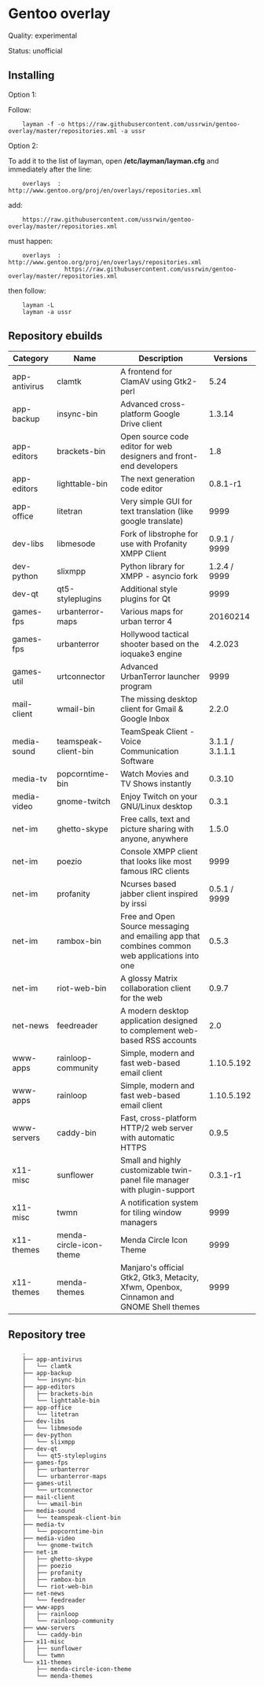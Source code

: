 Gentoo overlay
==================
Quality: experimental

Status: unofficial

Installing
---------
Option 1:

Follow:

        layman -f -o https://raw.githubusercontent.com/ussrwin/gentoo-overlay/master/repositories.xml -a ussr


Option 2:

To add it to the list of layman, open **/etc/layman/layman.cfg** and immediately after the line:

        overlays  : http://www.gentoo.org/proj/en/overlays/repositories.xml

add:

        https://raw.githubusercontent.com/ussrwin/gentoo-overlay/master/repositories.xml

must happen:

        overlays  : http://www.gentoo.org/proj/en/overlays/repositories.xml
                    https://raw.githubusercontent.com/ussrwin/gentoo-overlay/master/repositories.xml

then follow:

        layman -L
        layman -a ussr

Repository ebuilds
---------

Category | Name | Description | Versions
--- | --- | --- | ---
app-antivirus | clamtk | A frontend for ClamAV using Gtk2-perl | 5.24
app-backup | insync-bin | Advanced cross-platform Google Drive client | 1.3.14
app-editors | brackets-bin | Open source code editor for web designers and front-end developers | 1.8
app-editors | lighttable-bin | The next generation code editor | 0.8.1-r1
app-office | litetran | Very simple GUI for text translation (like google translate) | 9999
dev-libs | libmesode | Fork of libstrophe for use with Profanity XMPP Client | 0.9.1 / 9999
dev-python | slixmpp | Python library for XMPP - asyncio fork | 1.2.4 / 9999
dev-qt | qt5-styleplugins | Additional style plugins for Qt | 9999
games-fps | urbanterror-maps | Various maps for urban terror 4 | 20160214
games-fps | urbanterror | Hollywood tactical shooter based on the ioquake3 engine | 4.2.023
games-util | urtconnector | Advanced UrbanTerror launcher program | 9999
mail-client | wmail-bin | The missing desktop client for Gmail & Google Inbox | 2.2.0
media-sound | teamspeak-client-bin | TeamSpeak Client - Voice Communication Software | 3.1.1 / 3.1.1.1
media-tv | popcorntime-bin | Watch Movies and TV Shows instantly | 0.3.10
media-video | gnome-twitch | Enjoy Twitch on your GNU/Linux desktop | 0.3.1
net-im | ghetto-skype | Free calls, text and picture sharing with anyone, anywhere | 1.5.0
net-im | poezio | Console XMPP client that looks like most famous IRC clients | 9999
net-im | profanity | Ncurses based jabber client inspired by irssi | 0.5.1 / 9999
net-im | rambox-bin | Free and Open Source messaging and emailing app that combines common web applications into one | 0.5.3
net-im | riot-web-bin | A glossy Matrix collaboration client for the web | 0.9.7
net-news | feedreader |  A modern desktop application designed to complement web-based RSS accounts| 2.0
www-apps | rainloop-community | Simple, modern and fast web-based email client | 1.10.5.192
www-apps | rainloop | Simple, modern and fast web-based email client | 1.10.5.192
www-servers | caddy-bin | Fast, cross-platform HTTP/2 web server with automatic HTTPS | 0.9.5
x11-misc | sunflower | Small and highly customizable twin-panel file manager with plugin-support | 0.3.1-r1
x11-misc | twmn | A notification system for tiling window managers | 9999
x11-themes | menda-circle-icon-theme | Menda Circle Icon Theme | 9999
x11-themes | menda-themes | Manjaro's official Gtk2, Gtk3, Metacity, Xfwm, Openbox, Cinnamon and GNOME Shell themes | 9999

Repository tree
---------
```
    .
    ├── app-antivirus
    │   └── clamtk
    ├── app-backup
    │   └── insync-bin
    ├── app-editors
    │   ├── brackets-bin
    │   └── lighttable-bin
    ├── app-office
    │   └── litetran
    ├── dev-libs
    │   └── libmesode
    ├── dev-python
    │   └── slixmpp
    ├── dev-qt
    │   └── qt5-styleplugins
    ├── games-fps
    │   ├── urbanterror
    │   └── urbanterror-maps
    ├── games-util
    │   └── urtconnector
    ├── mail-client
    │   └── wmail-bin
    ├── media-sound
    │   └── teamspeak-client-bin
    ├── media-tv
    │   └── popcorntime-bin
    ├── media-video
    │   └── gnome-twitch
    ├── net-im
    │   ├── ghetto-skype
    │   ├── poezio
    │   ├── profanity
    │   ├── rambox-bin
    │   └── riot-web-bin
    ├── net-news
    │   └── feedreader
    ├── www-apps
    │   ├── rainloop
    │   └── rainloop-community
    ├── www-servers
    │   └── caddy-bin
    ├── x11-misc
    │   ├── sunflower
    │   └── twmn
    └── x11-themes
        ├── menda-circle-icon-theme
        └── menda-themes

```
